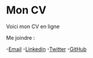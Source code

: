 # Mon CV

Voici mon CV en ligne


Me joindre :

-[Email](<laurent.arcos@gmail.com>)
-[Linkedin](https://www.linkedin.com/in/laurentarcos)
-[Twitter](https://twitter.com/LaurentArcos)
-[GitHub](https://github.com/LaurentArcos)
